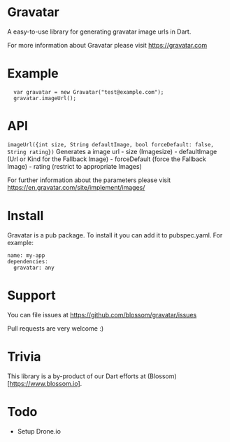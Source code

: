 # Gravatar

A easy-to-use library for generating gravatar image urls in Dart.

For more information about Gravatar please visit https://gravatar.com

# Example

	  var gravatar = new Gravatar("test@example.com");
	  gravatar.imageUrl();

# API

`imageUrl({int size, String defaultImage, bool forceDefault: false, String rating})`
Generates a image url
	- size (Imagesize)
	- defaultImage (Url or Kind for the Fallback Image)
	- forceDefault (force the Fallback Image)
	- rating (restrict to appropriate Images)
	
For further information about the parameters please visit https://en.gravatar.com/site/implement/images/

# Install

Gravatar is a pub package. To install it you can add it to pubspec.yaml. For example:

    name: my-app
    dependencies:
      gravatar: any

# Support

You can file issues at https://github.com/blossom/gravatar/issues

Pull requests are very welcome :)

# Trivia

This library is a by-product of our Dart efforts at (Blossom)[https://www.blossom.io].

# Todo

* Setup Drone.io